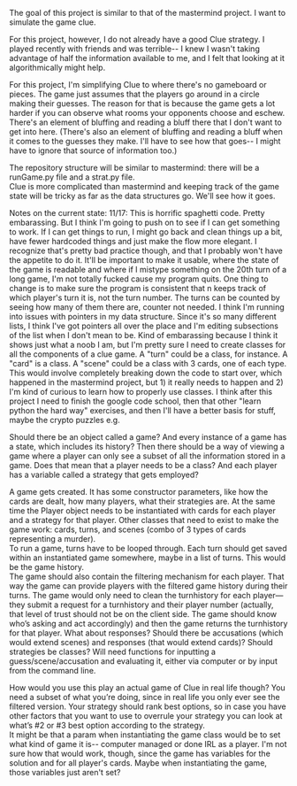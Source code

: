 The goal of this project is similar to that of the mastermind project.  I want to simulate the game clue.

For this project, however, I do not already have a good Clue strategy.  I played recently with friends and 
was terrible-- I knew I wasn't taking advantage of half the information available to me, and I felt that
looking at it algorithmically might help.

For this project, I'm simplifying Clue to where there's no gameboard or pieces.  The game just assumes that
the players go around in a circle making their guesses.  The reason for that is because the game gets a lot
harder if you can observe what rooms your opponents choose and eschew.  There's an element of bluffing and 
reading a bluff there that I don't want to get into here.  (There's also an element of bluffing and reading 
a bluff when it comes to the guesses they make.  I'll have to see how that goes-- I might have to ignore that 
source of information too.)

The repository structure will be similar to mastermind: there will be a runGame.py file and a strat.py file.  
Clue is more complicated than mastermind and keeping track of the game state will be tricky as far as the 
data structures go.  We'll see how it goes.


Notes on the current state:
11/17: 
This is horrific spaghetti code.  Pretty embarassing.  But I think I'm going to push on to see
if I can get something to work.  If I can get things to run, I might go back and clean things up
a bit, have fewer hardcoded things and just make the flow more elegant.  I recognize that's pretty
bad practice though, and that I probably won't have the appetite to do it.
It'll be important to make it usable, where the state of the game is readable and where if I mistype
something on the 20th turn of a long game, I'm not totally fucked cause my program quits. 
One thing to change is to make sure the program is consistent that n keeps track of which player's turn 
it is, not the turn number.  The turns can be counted by seeing how many of them there are, counter not needed. 
I think I'm running into issues with pointers in my data structure.  Since it's so many different lists,
I think I've got pointers all over the place and I'm editing subsections of the list when I don't mean to be. 
Kind of embarassing because I think it shows just what a noob I am, but I'm pretty sure I need to create classes
for all the components of a clue game.  A "turn" could be a class, for instance.  A "card" is a class.  A "scene" 
could be a class with 3 cards, one of each type.  This would involve completely breaking down the code to start over,
which happened in the mastermind project, but 1) it really needs to happen and 2) I'm kind of curious to learn
how to properly use classes.  I think after this project I need to finish the google code school, then that other
"learn python the hard way" exercises, and then I'll have a better basis for stuff, maybe the crypto puzzles e.g.

Should there be an object called a game?  And every instance of a game has a state, which includes its history?  Then there should be a way of viewing a game where a player can only see a subset of all the information stored in a game.  Does that mean that a player needs to be a class?  And each player has a variable called a strategy that gets employed?  

A game gets created.  It has some constructor parameters, like how the cards are dealt, how many players, what their strategies are.  At the same time the Player object needs to be instantiated with cards for each player and a strategy for that player.  Other classes that need to exist to make the game work: cards, turns, and scenes (combo of 3 types of cards representing a murder).  
To run a game, turns have to be looped through.  Each turn should get saved within an instantiated game somewhere, maybe in a list of turns.  This would be the game history.  
The game should also contain the filtering mechanism for each player.  That way the game can provide players with the filtered game history during their turns.   The game would only need to clean the turnhistory for each player—they submit a request for a turnhistory and their player number (actually, that level of trust should not be on the client side.  The game should know who’s asking and act accordingly) and then the game returns the turnhistory for that player. 
What about responses?  Should there be accusations (which would extend scenes) and responses (that would extend cards)? 
Should strategies be classes? 
Will need functions for inputting a guess/scene/accusation and evaluating it, either via computer or by input from the command line.  

How would you use this play an actual game of Clue in real life though?  You need a subset of what you’re doing, since in real life you only ever see the filtered version.   Your strategy should rank best options, so in case you have other factors that you want to use to overrule your strategy you can look at what’s #2 or #3 best option according to the strategy.  
It might be that a param when instantiating the game class would be to set what kind of game it is-- computer managed or 
done IRL as a player.  I'm not sure how that would work, though, since the game has variables for the solution and 
for all player's cards.  Maybe when instantiating the game, those variables just aren't set?  